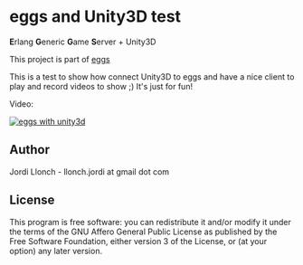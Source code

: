 # eggs and Unity3D test

**E**rlang **G**eneric **G**ame **S**erver + Unity3D

This project is part of [eggs](https://github.com/jordillonch/eggs)

This is a test to show how connect Unity3D to eggs and have a nice client to play and record videos to show ;) It's just for fun!

Video:

[![eggs with unity3d](https://i1.ytimg.com/vi/0ll2DIidSXY/mqdefault.jpg "eggs with unity3d")](https://www.youtube.com/watch?v=0ll2DIidSXY)


## Author

Jordi Llonch - llonch.jordi at gmail dot com


## License

This program is free software: you can redistribute it and/or modify
it under the terms of the GNU Affero General Public License as
published by the Free Software Foundation, either version 3 of the
License, or (at your option) any later version.

